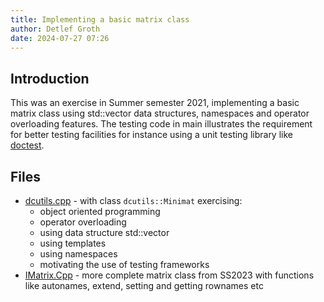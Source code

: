 ```yaml
---
title: Implementing a basic matrix class
author: Detlef Groth
date: 2024-07-27 07:26
---
```


## Introduction

This was an exercise in Summer  semester  2021,  implementing  a basic  matrix
class using std::vector data structures,  namespaces and operator  overloading
features.  The testing code in main  illustrates  the  requirement  for better
testing   facilities   for  instance   using  a  unit  testing   library  like
[doctest](https://github.com/doctest/doctest).

## Files

- [dcutils.cpp](dcutils.cpp) - with class `dcutils::Minimat` exercising:
    - object oriented programming
    - operator overloading
    - using data structure std::vector
    - using templates
    - using namespaces
    - motivating the use of testing frameworks
- [IMatrix.Cpp](IMatrix.cpp) - more complete matrix class from SS2023 with functions like
autonames, extend, setting and getting rownames etc


